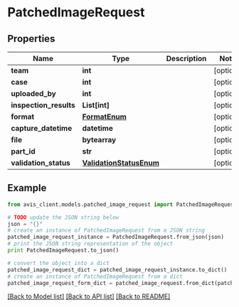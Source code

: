 # PatchedImageRequest


## Properties

Name | Type | Description | Notes
------------ | ------------- | ------------- | -------------
**team** | **int** |  | [optional]
**case** | **int** |  | [optional]
**uploaded_by** | **int** |  | [optional]
**inspection_results** | **List[int]** |  | [optional]
**format** | [**FormatEnum**](FormatEnum.md) |  | [optional]
**capture_datetime** | **datetime** |  | [optional]
**file** | **bytearray** |  | [optional]
**part_id** | **str** |  | [optional]
**validation_status** | [**ValidationStatusEnum**](ValidationStatusEnum.md) |  | [optional]

## Example

```python
from avis_client.models.patched_image_request import PatchedImageRequest

# TODO update the JSON string below
json = "{}"
# create an instance of PatchedImageRequest from a JSON string
patched_image_request_instance = PatchedImageRequest.from_json(json)
# print the JSON string representation of the object
print PatchedImageRequest.to_json()

# convert the object into a dict
patched_image_request_dict = patched_image_request_instance.to_dict()
# create an instance of PatchedImageRequest from a dict
patched_image_request_form_dict = patched_image_request.from_dict(patched_image_request_dict)
```
[[Back to Model list]](../#documentation-for-models) [[Back to API list]](../#documentation-for-api-endpoints) [[Back to README]](../)
